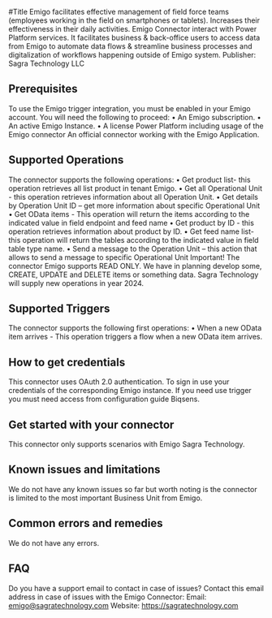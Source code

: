 #Title
Emigo facilitates effective management of field force teams (employees working in the field on smartphones or tablets). Increases their effectiveness in their daily activities. Emigo Connector interact with Power Platform services. It facilitates business & back-office users to access data from Emigo to automate data flows & streamline business processes and digitalization of workflows happening outside of Emigo system.
Publisher: Sagra Technology LLC

## Prerequisites
To use the Emigo trigger integration, you must be enabled in your Emigo account. 
You will need the following to proceed:
•	An Emigo subscription.
•	An active Emigo Instance. 
•	A license Power Platform including usage of the Emigo connector
An official connector working with the Emigo Application. 

## Supported Operations
The connector supports the following operations:
•	Get product list- this operation retrieves all list product in tenant Emigo.
•	Get all Operational Unit - this operation retrieves information about all Operation Unit.
•	Get details by Operation Unit ID – get more information about specific Operational Unit
•	Get OData items - This operation will return the items according to the indicated value in field endpoint and feed name
•	Get product by ID - this operation retrieves information about product by ID.
•	Get feed name list- this operation will return the tables according to the indicated value in field table type name.
•	Send a message to the Operation Unit – this action that allows to send a message to specific Operational Unit
Important!  The connector Emigo supports READ ONLY. We have in planning develop some, CREATE, UPDATE and DELETE items or something data. Sagra Technology will supply new operations in year 2024. 

## Supported Triggers
The connector supports the following first operations: 
•	When a new OData item arrives - This operation triggers a flow when a new OData item arrives.

## How to get credentials
This connector uses OAuth 2.0 authentication. To sign in use your credentials of the corresponding Emigo instance.  If you need use trigger you must need access from configuration guide Biqsens.

## Get started with your connector
This connector only supports scenarios with Emigo Sagra Technology.

## Known issues and limitations
We do not have any known issues so far but worth noting is the connector is limited to the most important Business Unit from Emigo. 

## Common errors and remedies
We do not have any errors. 

## FAQ
Do you have a support email to contact in case of issues?
Contact this email address in case of issues with the Emigo Connector: 
Email: emigo@sagratechnology.com
Website: https://sagratechnology.com